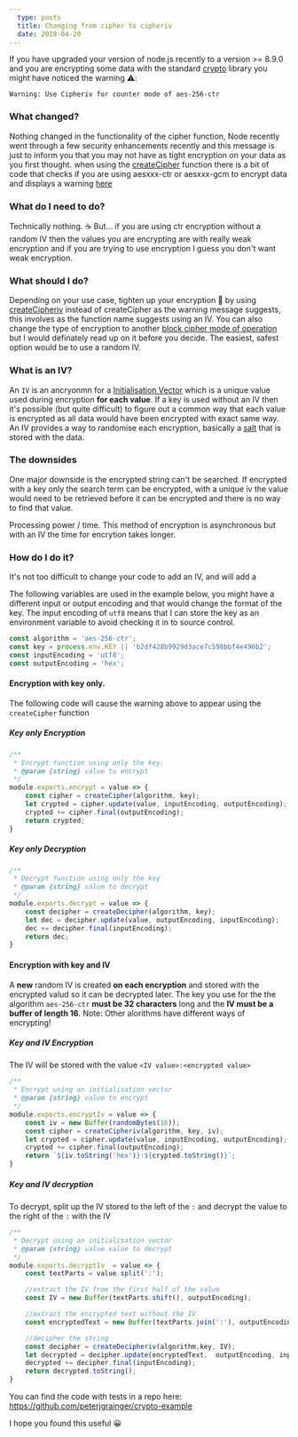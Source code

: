 ```yaml
---
  type: posts
  title: Changing from cipher to cipheriv
  date: 2018-04-20
---
```

  
If you have upgraded your version of node.js recently to a version >= 8.9.0 and you are encrypting some data with the standard [crypto](https://nodejs.org/api/crypto.html) library you might have noticed the warning ⚠️:

```
Warning: Use Cipheriv for counter mode of aes-256-ctr
```

### What changed?

Nothing changed in the functionality of the cipher function, Node recently went through a few security enhancements recently and this message is just to inform you that you may not have as tight encryption on your data as you first thought.  when using the [createCipher](https://nodejs.org/api/crypto.html#crypto_class_cipher) function there is a bit of code that checks if you are using aesxxx-ctr or aesxxx-gcm to encrypt data and displays a warning  [here](https://sourcegraph.com/github.com/nodejs/node/-/commit/f3cd53751ba3f917a0996a8f38c991242a8fbc76)

### What do I **need** to do?

Technically nothing. ☕️  But... if you are using ctr encryption without a random IV then the values you are encrypting are with really weak encryption and if you are trying to use encryption I guess you don't want weak encryption. 

### What **should** I do?

Depending on your use case, tighten up your encryption 👮‍ by using [createCipheriv](https://nodejs.org/api/crypto.html#crypto_crypto_createcipheriv_algorithm_key_iv_options) instead of createCipher as the warning message suggests, this involves as the function name suggests using an IV.  You can also change the type of encryption to another [block cipher mode of operation](https://en.wikipedia.org/wiki/Block_cipher_mode_of_operation) but I would definately read up on it before you decide.  The easiest, safest option would be to use a random IV.

### What is an IV?

An `IV` is an ancryonmn for a [Initialisation Vector](https://en.wikipedia.org/wiki/Initialization_vector) which is a unique value used during encryption **for each value**.  If a key is used without an IV then it's possible (but quite difficult) to figure out a common way that each value is encrypted as all data would have been encrypted with exact same way.  An IV provides a way to randomise each encryption, basically a [salt](https://en.wikipedia.org/wiki/Salt_(cryptography)) that is stored with the data.

### The downsides

One major downside is the encrypted string can't be searched.  If encrypted with a key only the search term can be encrypted, with a unique iv the value would need to be retrieved before it can be encrypted and there is no way to find that value. 

Processing power / time.  This method of encryption is asynchronous but with an IV the time for encrytion takes longer.

### How do I do it?

It's not too difficult to change your code to add an IV, and will add a 

The following variables are used in the example below, you might have a different input or output encoding and that would change the format of the key.  The input encoding of `utf8` means that I can store the key as an environment variable to avoid checking it in to source control.

```javascript
const algorithm = 'aes-256-ctr';
const key = process.env.KEY || 'b2df428b9929d3ace7c598bbf4e496b2';
const inputEncoding = 'utf8';
const outputEncoding = 'hex';
```

#### Encryption with key only.

The following code will cause the warning above to appear using the `createCipher` function

##### Key only Encryption

```javascript
/**
 * Encrypt function using only the key.
 * @param {string} value to encrypt
 */
module.exports.encrypt = value => {
    const cipher = createCipher(algorithm, key);
    let crypted = cipher.update(value, inputEncoding, outputEncoding);
    crypted += cipher.final(outputEncoding);
    return crypted;
}
```

##### Key only Decryption

```javascript
/**
 * Decrypt function using only the key
 * @param {string} value to decrypt
 */
module.exports.decrypt = value => {
    const decipher = createDecipher(algorithm, key);
    let dec = decipher.update(value, outputEncoding, inputEncoding);
    dec += decipher.final(inputEncoding);
    return dec;
}
```

#### Encryption with key and IV

A **new** random IV is created **on each encryption** and stored with the encrypted valud so it can be decrypted later.  The key you use for the the algorithm `aes-256-ctr` **must be 32 characters** long and the **IV must be a buffer of length 16**.  Note: Other alorithms have different ways of encrypting!

##### Key and IV Encryption

The IV will be stored with the value `<IV value>:<encrypted value>`

```javascript
/**
 * Encrypt using an initialisation vector
 * @param {string} value to encrypt
 */
module.exports.encryptIv = value => {
    const iv = new Buffer(randomBytes(16));
    const cipher = createCipheriv(algorithm, key, iv);
    let crypted = cipher.update(value, inputEncoding, outputEncoding);
    crypted += cipher.final(outputEncoding);
    return `${iv.toString('hex')}:${crypted.toString()}`;
}
```

##### Key and IV decryption

To decrypt, split up the IV stored to the left of the `:` and decrypt the value to the right of the `:` with the IV

```javascript
/**
 * Decrypt using an initialisation vector
 * @param {string} value value to decrypt
 */
module.exports.decryptIv  = value => {
    const textParts = value.split(':');

    //extract the IV from the first half of the value
    const IV = new Buffer(textParts.shift(), outputEncoding);

    //extract the encrypted text without the IV
    const encryptedText = new Buffer(textParts.join(':'), outputEncoding);

    //decipher the string
    const decipher = createDecipheriv(algorithm,key, IV);
    let decrypted = decipher.update(encryptedText,  outputEncoding, inputEncoding);
    decrypted += decipher.final(inputEncoding);
    return decrypted.toString();
}
```

You can find the code with tests in a repo here: https://github.com/peterjgrainger/crypto-example 

I hope you found this useful 😀
